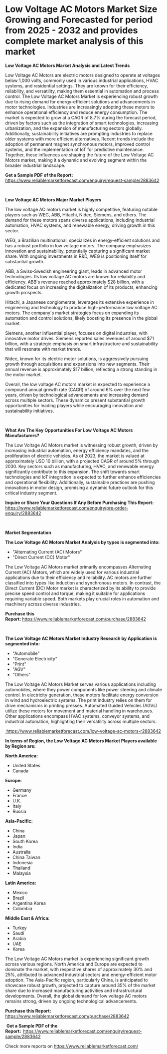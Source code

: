 <p><h1>Low Voltage AC Motors Market Size Growing and Forecasted for period from 2025 - 2032 and provides complete market analysis of this market</h1></p><p><strong>Low Voltage AC Motors Market Analysis and Latest Trends</strong></p>
<p><p>Low Voltage AC Motors are electric motors designed to operate at voltages below 1,000 volts, commonly used in various industrial applications, HVAC systems, and residential settings. They are known for their efficiency, reliability, and versatility, making them essential in automation and process control. The Low Voltage AC Motors Market is experiencing robust growth due to rising demand for energy-efficient solutions and advancements in motor technologies. Industries are increasingly adopting these motors to enhance operational efficiency and reduce energy consumption. The market is expected to grow at a CAGR of 8.7% during the forecast period, driven by factors such as the integration of smart technologies, increasing urbanization, and the expansion of manufacturing sectors globally. Additionally, sustainability initiatives are prompting industries to replace older systems with more efficient alternatives. Recent trends include the adoption of permanent magnet synchronous motors, improved control systems, and the implementation of IoT for predictive maintenance. Together, these influences are shaping the future of the Low Voltage AC Motors market, making it a dynamic and evolving segment within the broader industrial landscape.</p></p>
<p><strong>Get a Sample PDF of the Report:&nbsp;</strong> <a href="https://www.reliablemarketforecast.com/enquiry/request-sample/2883642?utm_campaign=2721&utm_medium=2&utm_source=Github&utm_content=ia&utm_term=13032025&utm_id=low-voltage-ac-motors">https://www.reliablemarketforecast.com/enquiry/request-sample/2883642</a></p>
<p>&nbsp;</p>
<p><strong>Low Voltage AC Motors Major Market Players</strong></p>
<p><p>The low voltage AC motors market is highly competitive, featuring notable players such as WEG, ABB, Hitachi, Nidec, Siemens, and others. The demand for these motors spans diverse applications, including industrial automation, HVAC systems, and renewable energy, driving growth in this sector.</p><p>WEG, a Brazilian multinational, specializes in energy-efficient solutions and has a robust portfolio in low voltage motors. The company emphasizes innovation and sustainability, potentially capturing a significant market share. With ongoing investments in R&D, WEG is positioning itself for substantial growth.</p><p>ABB, a Swiss-Swedish engineering giant, leads in advanced motor technologies. Its low voltage AC motors are known for reliability and efficiency. ABB's revenue reached approximately $28 billion, with a dedicated focus on increasing the digitalization of its products, enhancing growth prospects.</p><p>Hitachi, a Japanese conglomerate, leverages its extensive experience in engineering and technology to produce high-performance low voltage AC motors. The company's market strategies focus on expanding its automation and control solutions, likely boosting its presence in the global market.</p><p>Siemens, another influential player, focuses on digital industries, with innovative motor drives. Siemens reported sales revenues of around $71 billion, with a strategic emphasis on smart infrastructure and sustainability that will resonate with market trends.</p><p>Nidec, known for its electric motor solutions, is aggressively pursuing growth through acquisitions and expansions into new segments. Their annual revenue is approximately $17 billion, reflecting a strong standing in the motor market.</p><p>Overall, the low voltage AC motors market is expected to experience a compound annual growth rate (CAGR) of around 6% over the next few years, driven by technological advancements and increasing demand across multiple sectors. These dynamics present substantial growth opportunities for leading players while encouraging innovation and sustainability initiatives.</p></p>
<p>&nbsp;</p>
<p><strong>What Are The Key Opportunities For Low Voltage AC Motors Manufacturers?</strong></p>
<p><p>The Low Voltage AC Motors market is witnessing robust growth, driven by increasing industrial automation, energy efficiency mandates, and the proliferation of electric vehicles. As of 2023, the market is valued at approximately USD 10 billion, with a projected CAGR of around 5% through 2030. Key sectors such as manufacturing, HVAC, and renewable energy significantly contribute to this expansion. The shift towards smart technologies and IoT integration is expected to further enhance efficiencies and operational flexibility. Additionally, sustainable practices are pushing innovations in motor design, promising a dynamic future outlook for this critical industry segment.</p></p>
<p><strong>Inquire or Share Your Questions If Any Before Purchasing This Report:</strong> <a href="https://www.reliablemarketforecast.com/enquiry/pre-order-enquiry/2883642?utm_campaign=2721&utm_medium=2&utm_source=Github&utm_content=ia&utm_term=13032025&utm_id=low-voltage-ac-motors">https://www.reliablemarketforecast.com/enquiry/pre-order-enquiry/2883642</a></p>
<p>&nbsp;</p>
<p><strong>Market Segmentation</strong></p>
<p><strong>The Low Voltage AC Motors Market Analysis by types is segmented into:</strong></p>
<p><ul><li>"Alternating Current (AC) Motors"</li><li>"Direct Current (DC) Motor"</li></ul></p>
<p><p>The Low Voltage AC Motors market primarily encompasses Alternating Current (AC) Motors, which are widely used for various industrial applications due to their efficiency and reliability. AC motors are further classified into types like induction and synchronous motors. In contrast, the Direct Current (DC) Motor market is characterized by its ability to provide precise speed control and torque, making it suitable for applications requiring variable speed. Both markets play crucial roles in automation and machinery across diverse industries.</p></p>
<p><strong>Purchase this Report:&nbsp;</strong><a href="https://www.reliablemarketforecast.com/purchase/2883642?utm_campaign=2721&utm_medium=2&utm_source=Github&utm_content=ia&utm_term=13032025&utm_id=low-voltage-ac-motors">https://www.reliablemarketforecast.com/purchase/2883642</a></p>
<p>&nbsp;</p>
<p><strong>The Low Voltage AC Motors Market Industry Research by Application is segmented into:</strong></p>
<p><ul><li>"Automobile"</li><li>"Generate Electricity"</li><li>"Print"</li><li>"AGV"</li><li>"Others"</li></ul></p>
<p><p>The Low Voltage AC Motors Market serves various applications including automobiles, where they power components like power steering and climate control. In electricity generation, these motors facilitate energy conversion in wind and hydroelectric systems. The print industry relies on them for drive mechanisms in printing presses. Automated Guided Vehicles (AGVs) utilize these motors for movement and material handling in warehouses. Other applications encompass HVAC systems, conveyor systems, and industrial automation, highlighting their versatility across multiple sectors.</p></p>
<p><a href="https://www.reliablemarketforecast.com/low-voltage-ac-motors-r2883642?utm_campaign=2721&utm_medium=2&utm_source=Github&utm_content=ia&utm_term=13032025&utm_id=low-voltage-ac-motors">&nbsp;https://www.reliablemarketforecast.com/low-voltage-ac-motors-r2883642</a></p>
<p><strong>In terms of Region, the Low Voltage AC Motors Market Players available by Region are:</strong></p>
<p>
    <p> <strong> North America: </strong>
        <ul>
            <li>United States</li>
            <li>Canada</li>
        </ul>
        </p> 
    <p> <strong> Europe: </strong>
        <ul>
            <li>Germany</li>
            <li>France</li>
            <li>U.K.</li>
            <li>Italy</li>
            <li>Russia</li>
        </ul>
        </p> 
    <p> <strong> Asia-Pacific: </strong>
        <ul>
            <li>China</li>
            <li>Japan</li>
            <li>South Korea</li>
            <li>India</li>
            <li>Australia</li>
            <li>China Taiwan</li>
            <li>Indonesia</li>
            <li>Thailand</li>
            <li>Malaysia</li>
        </ul>
        </p> 
    <p> <strong> Latin America: </strong>
        <ul>
            <li>Mexico</li>
            <li>Brazil</li>
            <li>Argentina Korea</li>
            <li>Colombia</li>
        </ul>
        </p> 
    <p> <strong> Middle East & Africa: </strong>
        <ul>
            <li>Turkey</li>
            <li>Saudi</li>
            <li>Arabia</li>
            <li>UAE</li>
            <li>Korea</li>
        </ul>
    </p>
    </p>
<p><p>The Low Voltage AC Motors market is experiencing significant growth across various regions. North America and Europe are expected to dominate the market, with respective shares of approximately 30% and 25%, attributed to advanced industrial sectors and energy-efficient motor adoption. The Asia-Pacific region, particularly China, is anticipated to showcase robust growth, projected to capture around 35% of the market share due to increased manufacturing activities and infrastructural developments. Overall, the global demand for low voltage AC motors remains strong, driven by ongoing technological advancements.</p></p>
<p><strong>Purchase this Report: </strong><a href="https://www.reliablemarketforecast.com/purchase/2883642?utm_campaign=2721&utm_medium=2&utm_source=Github&utm_content=ia&utm_term=13032025&utm_id=low-voltage-ac-motors">https://www.reliablemarketforecast.com/purchase/2883642</a></p>
<p>&nbsp;<strong>Get a Sample PDF of the Report:&nbsp;&nbsp;</strong><a href="https://www.reliablemarketforecast.com/enquiry/request-sample/2883642?utm_campaign=2721&utm_medium=2&utm_source=Github&utm_content=ia&utm_term=13032025&utm_id=low-voltage-ac-motors">https://www.reliablemarketforecast.com/enquiry/request-sample/2883642</a></p>
<p><strong></strong></p>
<p>Check more reports on <a href="https://www.reliablemarketforecast.com/?utm_campaign=2721&utm_medium=2&utm_source=Github&utm_content=ia&utm_term=13032025&utm_id=low-voltage-ac-motors">https://www.reliablemarketforecast.com/</a></p>